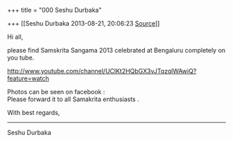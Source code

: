 +++
title = "000 Seshu Durbaka"

+++
[[Seshu Durbaka	2013-08-21, 20:06:23 [Source](https://groups.google.com/g/samskrita/c/k4JATq5zhHg)]]



Hi all,

  

please find Samskrita Sangama 2013 celebrated at Bengaluru completely on you tube.

  

<http://www.youtube.com/channel/UClKt2HQbGX3vJTqzqlWAwiQ?feature=watch>

  

Photos can be seen on facebook :  
Please forward it to all Samakrita enthusiasts .

  
With best regards,

---------------------

Seshu Durbaka

  

